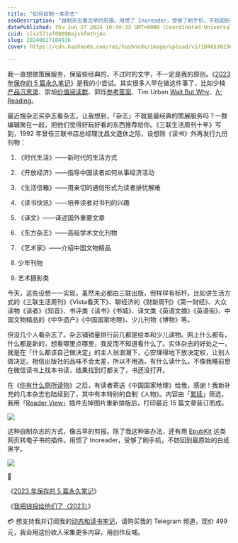 ```yaml
---
title: "如何自制一本杂志"
seoDescription: "自制杂志像古早的剪报。用惯了 Inoreader，受够了刷手机，不妨回到最原始的白纸黑字。"
datePublished: Thu Jun 27 2024 10:49:33 GMT+0000 (Coordinated Universal Time)
cuid: clxx571ef00090ajshfmthj4o
slug: 20240627184916
cover: https://cdn.hashnode.com/res/hashnode/image/upload/v1719485302363/93bc04d8-1db4-46e2-b6c7-67f2ad866b5a.jpeg

---
```


我一直想做策展服务，保留些经典的，不过时的文字，不一定是我的原创。《[2023 年保存的 5 篇永久笔记](https://mp.weixin.qq.com/s?__biz=MzI3MzU5MDA1OQ==&mid=2247488178&idx=1&sn=d5ad38c62fb4ef8ae1fdb203fba42ec9&chksm=eb21a0f6dc5629e07fdbad537143fcc0a4b7c3d1d804ec6085a3c2abadbd7ea04bf4ed495127#rd)》是我的小尝试。其实很多人早在做这件事了，比如少楠[产品沉思录](https://mp.weixin.qq.com/s/nCfkBmDMv9_fbn06rkMNEw)、崇旭[价值阅读群](https://mp.weixin.qq.com/s?__biz=MzIyMzYyNzQyMQ==&mid=2247484170&idx=1&sn=b142619feae0cc8bc99ab09dd5dce629&scene=21#wechat_redirect)、郭烁[参考答案](https://mp.weixin.qq.com/s/jfutA1S0ihPtAsvkHORQGg)、Tim Urban [Wait But Why](https://waitbutwhy.com/)、[Λ-Reading](https://rizime.substack.com/p/217)。

最近搜杂志买杂志看杂志，让我想到，「杂志」不就是最经典的策展服务吗？一群编辑聚在一起，把他们觉得好玩好看的东西推荐给你。《三联生活周刊十年》写到，1992 年曾任三联书店总经理沈昌文退休之际，设想除《读书》外再发行九份刊物：

1. 《时代生活》——新时代的生活方式
    
2. 《开放经济》——指导中国读者如何从事经济活动
    
3. 《生活信箱》——用亲切的通信形式为读者排忧解难
    
4. 《读书快讯》——培养读者对书刊的兴趣
    
5. 《译文》——译述国外重要文章
    
6. 《东方杂志》——高级学术文化刊物
    
7. 《艺术家》——介绍中国文物精品
    
8. 少年刊物
    
9. 艺术摄影类
    

今天，这些设想一一实现，虽然未必都由三联出版，但样样有标杆。比如讲生活方式的《三联生活周刊》《Vista看天下》、聊经济的《财新周刊》《第一财经》、大众读物《读者》《知音》、书评类《读书》《书城》、译文类《英语文摘》《英语街》、中国文物精品的《中华遗产》《中国国家地理》、少儿刊物《博物》等。

但没几个人看杂志了。杂志铺销量排行前几都是绘本和少儿读物。网上什么都有，什么都是新的，想看哪里点哪里，我反而不知道看什么了。实体杂志的好处之一，就是在「什么都该自己做决定」的主人翁浪潮下，心安理得地下放决定权，让别人做决定。相信出版社的品味不会太差，所以不用选，有什么读什么。不像我睡前想在微信读书上找本书读，结果找到灯都关了，书还没打开。

在《[你有什么厕所读物](https://mp.weixin.qq.com/s?__biz=MzI3MzU5MDA1OQ==&mid=2247488548&idx=1&sn=dac591d765a0636c36ee84d520e4816d&chksm=eb21a660dc562f764872da029d1ec517fc831d3dd7bb0ef8400d34f4317631e028094afed369#rd)》之后，有读者寄送《中国国家地理》给我，感谢！我新补充的几本杂志也陆续到了，其中有本特别的自制《人物》。内容由「[累牍](https://chinanonfiction.com/)」筛选，我用「[Reader View](https://webextension.org/listing/chrome-reader-view.html#reviews)」插件去掉图片重新排版后，打印最近 15 篇文章装订而成。

![](url)

这种自制杂志的方式，像古早的剪报。除了我这种笨办法，还有用 [EpubKit](https://epubkit.app/zh/?TU) 这类网页转电子书的插件。用惯了 Inoreader，受够了刷手机，不妨回到最原始的白纸黑字。

![](url)

🔗

《[2023 年保存的 5 篇永久笔记](https://mp.weixin.qq.com/s?__biz=MzI3MzU5MDA1OQ==&mid=2247488178&idx=1&sn=d5ad38c62fb4ef8ae1fdb203fba42ec9&chksm=eb21a0f6dc5629e07fdbad537143fcc0a4b7c3d1d804ec6085a3c2abadbd7ea04bf4ed495127#rd)》

《[我把钱投给他们了（2023）](https://mp.weixin.qq.com/s?__biz=MzI3MzU5MDA1OQ==&mid=2247488348&idx=1&sn=5a061893d56b3fc752043b073c47400f&chksm=eb21a118dc56280e56bd16a275b9630646b78cdf5d9e4cb557d29350614eed3a4bf598e7f074#rd)》

💳 想支持我并订阅我的[动态和读书笔记](https://mp.weixin.qq.com/s/A_yK10ktL8Nl7RzsnGwzEg)，请购买我的 Telegram 频道，现价 499 元，我会用这份收入采集更多内容，用创作反哺。